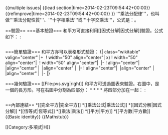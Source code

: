{{multiple issues|
{{lead section|time=2014-02-23T09:54:42+00:00}}
{{refimprove|time=2014-02-23T09:54:42+00:00}}
}}
'''乘法分配律'''，也叫做'''乘法分配性質'''、'''十字相乘法'''或'''十字交乘法'''，公式是：<math>(a+b)(c+d)=ac+ad+bc+bd</math>。

==驗證==
===基本驗證===
和平方可直接利用[[因式分解|因式分解]]驗證。公式如下：
:<math>(a+b)(c+d)</math>
<math>=a(c+d)+b(c+d)</math>

<math>=ac+ad+bc+bd</math>

===簡單驗證===
和平方亦可以表格形式驗證：
{| class="wikitable" valign="center"
|+ <math>(a+b)(c+d)=ac+ad+bc+bd</math>
! width="50" align="center"| x)
! width="50" align="center"| <math>a</math>
! width="50" align="center"| <math>+b</math>
|-
! align="center"| <math>c</math>
|align="center" | <math>ac</math>
|align="center" | <math>+bc</math>
|-
! align="center"| <math>+d</math>
|align="center" | <math>+ad</math>
|align="center" | <math>+bd</math>
|-
|}

===幾何驗證===
[[File:pvs.svg|right]]
和平方可透過圖表來驗證。右圖中，是一個<math>(a+b)(c+d)</math>的長方形。可在右圖中分割為四部分：
*<math>ac</math>
*<math>bc</math>
*<math>ad</math>
*<math>bd</math>
將四部分加在一起：
:<math>ac+ad+bc+bd</math>
<math>=a(c+d)+b(c+d)</math>

<math>=(a+b)(c+d)</math>

==內部連結==
*[[完全平方|完全平方]]
*[[乘法公式|乘法公式]]
*[[因式分解|因式分解]]
*[[恆等式|恆等式]]
*[[乘法|乘法]]
*[[平方|平方]]
*[[平方數|平方數]]
{{Basic identity}}
{{Mathstub}}

[[Category:多項式|H]]